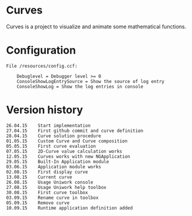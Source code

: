 Curves
===============

Curves is a project to visualize and animate some mathematical functions.


Configuration
===============

    File /resources/config.ccf:
        
        Debuglevel = Debugger level >= 0
        ConsoleShowLogEntrySource = Show the source of log entry
        ConsoleShowLog = Show the log entries in console

Version history
===============

    26.04.15    Start implementation
    27.04.15    First github commit and curve definition
    28.04.15    Curve solution procedure
    01.05.15    Custom Curve and Curve composition
    05.05.15    First curve evaluation
    07.05.15    2D-Curve value calculation works
    12.05.15    Curves works with new NGApplication
    29.05.15    Built-In Application module
    03.06.15    Application module works
    02.08.15    First display curve
    13.08.15    Current curve
    26.08.15    Usage Uniwork console
    27.08.15    Usage Uniwork help toolbox
    30.08.15    First curve toolbox
    03.09.15    Rename curve in toolbox
    05.09.15    Remove curve
    10.09.15    Runtime application definition added